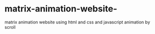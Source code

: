 # matrix-animation-website-
matrix animation website  using html and css and javascript animation by scroll
